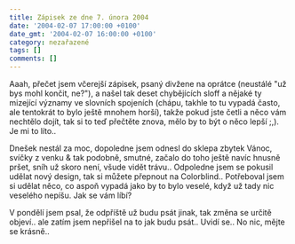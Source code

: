 ```yaml
---
title: Zápisek ze dne 7. února 2004
date: '2004-02-07 17:00:00 +0100'
date_gmt: '2004-02-07 16:00:00 +0100'
category: nezařazené
tags: []
comments: []
---
```

<p>Aaah, přečet jsem včerejší zápisek, psaný divžene na oprátce (neustálé &quot;už bys mohl končit, ne?&quot;),  a našel tak deset chybějících sloff a nějaké ty mizející významy ve slovních spojeních (chápu, takhle to tu  vypadá často, ale tentokrát to bylo ještě mnohem horší), takže pokud jste četli a něco vám nechtělo dojít,  tak si to teď přečtěte znova, mělo by to být o něco lepší ;,). Je mi to líto..</p>
<p>Dnešek nestál za moc, dopoledne jsem odnesl do sklepa zbytek Vánoc, svíčky z venku &amp; tak podobně,  smutné, začalo do toho ještě navíc hnusně pršet, sníh už skoro není, všude vidět trávu.. Odpoledne  jsem se pokusil udělat nový design, tak si můžete přepnout na Colorblind.. Potřeboval jsem si udělat  něco, co aspoň vypadá jako by to bylo veselé, když už tady nic veselého nepíšu. Jak se vám líbí?</p>
<p>V pondělí jsem psal, že odpříště už budu psát jinak, tak změna se určitě objeví.. ale zatím jsem nepřišel  na to jak budu psát.. Uvidí se.. No nic, mějte se krásně..</p>
